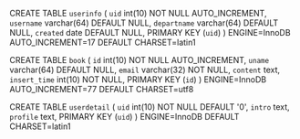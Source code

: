 CREATE TABLE `userinfo` (
  `uid` int(10) NOT NULL AUTO_INCREMENT,
  `username` varchar(64) DEFAULT NULL,
  `departname` varchar(64) DEFAULT NULL,
  `created` date DEFAULT NULL,
  PRIMARY KEY (`uid`)
) ENGINE=InnoDB AUTO_INCREMENT=17 DEFAULT CHARSET=latin1


CREATE TABLE `book` (
  `id` int(10) NOT NULL AUTO_INCREMENT,
  `uname` varchar(64) DEFAULT NULL,
  `email` varchar(32) NOT NULL,
  `content` text,
  `insert_time` int(10) NOT NULL,
  PRIMARY KEY (`id`)
) ENGINE=InnoDB AUTO_INCREMENT=77 DEFAULT CHARSET=utf8

CREATE TABLE `userdetail` (
  `uid` int(10) NOT NULL DEFAULT '0',
  `intro` text,
  `profile` text,
  PRIMARY KEY (`uid`)
) ENGINE=InnoDB DEFAULT CHARSET=latin1